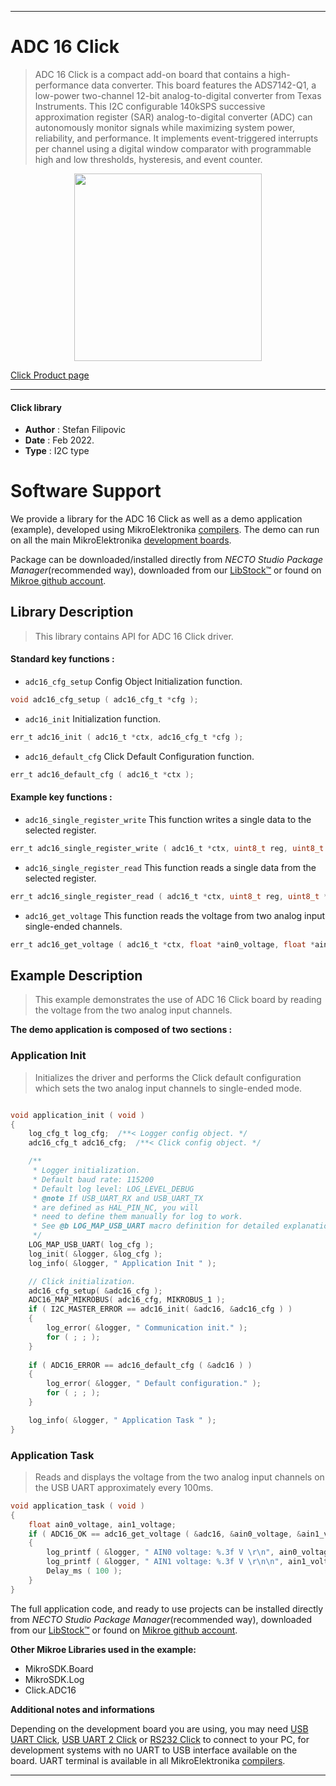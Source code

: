 
---
# ADC 16 Click

> ADC 16 Click is a compact add-on board that contains a high-performance data converter. This board features the ADS7142-Q1, a low-power two-channel 12-bit analog-to-digital converter from Texas Instruments. This I2C configurable 140kSPS successive approximation register (SAR) analog-to-digital converter (ADC) can autonomously monitor signals while maximizing system power, reliability, and performance. It implements event-triggered interrupts per channel using a digital window comparator with programmable high and low thresholds, hysteresis, and event counter.

<p align="center">
  <img src="https://download.mikroe.com/images/click_for_ide/adc16_click.png" height=300px>
</p>

[Click Product page](https://www.mikroe.com/adc-16-click)

---


#### Click library

- **Author**        : Stefan Filipovic
- **Date**          : Feb 2022.
- **Type**          : I2C type


# Software Support

We provide a library for the ADC 16 Click
as well as a demo application (example), developed using MikroElektronika
[compilers](https://www.mikroe.com/necto-studio).
The demo can run on all the main MikroElektronika [development boards](https://www.mikroe.com/development-boards).

Package can be downloaded/installed directly from *NECTO Studio Package Manager*(recommended way), downloaded from our [LibStock&trade;](https://libstock.mikroe.com) or found on [Mikroe github account](https://github.com/MikroElektronika/mikrosdk_click_v2/tree/master/clicks).

## Library Description

> This library contains API for ADC 16 Click driver.

#### Standard key functions :

- `adc16_cfg_setup` Config Object Initialization function.
```c
void adc16_cfg_setup ( adc16_cfg_t *cfg );
```

- `adc16_init` Initialization function.
```c
err_t adc16_init ( adc16_t *ctx, adc16_cfg_t *cfg );
```

- `adc16_default_cfg` Click Default Configuration function.
```c
err_t adc16_default_cfg ( adc16_t *ctx );
```

#### Example key functions :

- `adc16_single_register_write` This function writes a single data to the selected register.
```c
err_t adc16_single_register_write ( adc16_t *ctx, uint8_t reg, uint8_t data_in );
```

- `adc16_single_register_read` This function reads a single data from the selected register.
```c
err_t adc16_single_register_read ( adc16_t *ctx, uint8_t reg, uint8_t *data_out );
```

- `adc16_get_voltage` This function reads the voltage from two analog input single-ended channels.
```c
err_t adc16_get_voltage ( adc16_t *ctx, float *ain0_voltage, float *ain1_voltage );
```

## Example Description

> This example demonstrates the use of ADC 16 Click board by reading the voltage from the two analog input channels.

**The demo application is composed of two sections :**

### Application Init

> Initializes the driver and performs the Click default configuration which sets the two analog input channels to single-ended mode.

```c

void application_init ( void )
{
    log_cfg_t log_cfg;  /**< Logger config object. */
    adc16_cfg_t adc16_cfg;  /**< Click config object. */

    /** 
     * Logger initialization.
     * Default baud rate: 115200
     * Default log level: LOG_LEVEL_DEBUG
     * @note If USB_UART_RX and USB_UART_TX 
     * are defined as HAL_PIN_NC, you will 
     * need to define them manually for log to work. 
     * See @b LOG_MAP_USB_UART macro definition for detailed explanation.
     */
    LOG_MAP_USB_UART( log_cfg );
    log_init( &logger, &log_cfg );
    log_info( &logger, " Application Init " );

    // Click initialization.
    adc16_cfg_setup( &adc16_cfg );
    ADC16_MAP_MIKROBUS( adc16_cfg, MIKROBUS_1 );
    if ( I2C_MASTER_ERROR == adc16_init( &adc16, &adc16_cfg ) ) 
    {
        log_error( &logger, " Communication init." );
        for ( ; ; );
    }
    
    if ( ADC16_ERROR == adc16_default_cfg ( &adc16 ) )
    {
        log_error( &logger, " Default configuration." );
        for ( ; ; );
    }

    log_info( &logger, " Application Task " );
}

```

### Application Task

> Reads and displays the voltage from the two analog input channels on the USB UART approximately every 100ms.

```c
void application_task ( void )
{
    float ain0_voltage, ain1_voltage;
    if ( ADC16_OK == adc16_get_voltage ( &adc16, &ain0_voltage, &ain1_voltage ) )
    {
        log_printf ( &logger, " AIN0 voltage: %.3f V \r\n", ain0_voltage );
        log_printf ( &logger, " AIN1 voltage: %.3f V \r\n\n", ain1_voltage );
        Delay_ms ( 100 );
    }
}
```

The full application code, and ready to use projects can be installed directly from *NECTO Studio Package Manager*(recommended way), downloaded from our [LibStock&trade;](https://libstock.mikroe.com) or found on [Mikroe github account](https://github.com/MikroElektronika/mikrosdk_click_v2/tree/master/clicks).

**Other Mikroe Libraries used in the example:**

- MikroSDK.Board
- MikroSDK.Log
- Click.ADC16

**Additional notes and informations**

Depending on the development board you are using, you may need
[USB UART Click](https://www.mikroe.com/usb-uart-click),
[USB UART 2 Click](https://www.mikroe.com/usb-uart-2-click) or
[RS232 Click](https://www.mikroe.com/rs232-click) to connect to your PC, for
development systems with no UART to USB interface available on the board. UART
terminal is available in all MikroElektronika
[compilers](https://shop.mikroe.com/compilers).

---
